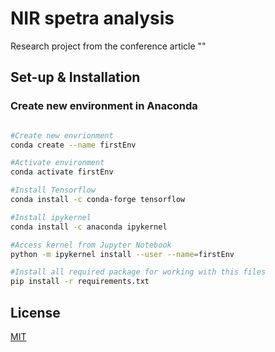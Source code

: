 # NIR spetra analysis

Research project from the conference article ""

## Set-up & Installation

### Create new environment in Anaconda
```bash

#Create new envrionment
conda create --name firstEnv

#Activate environment
conda activate firstEnv

#Install Tensorflow
conda install -c conda-forge tensorflow

#Install ipykernel
conda install -c anaconda ipykernel

#Access kernel from Jupyter Notebook
python -m ipykernel install --user --name=firstEnv

#Install all required package for working with this files
pip install -r requirements.txt

```



## License

[MIT](https://choosealicense.com/licenses/mit/)